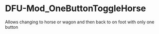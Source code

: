 # DFU-Mod_OneButtonToggleHorse
Allows changing to horse or wagon and then back to on foot with only one button
